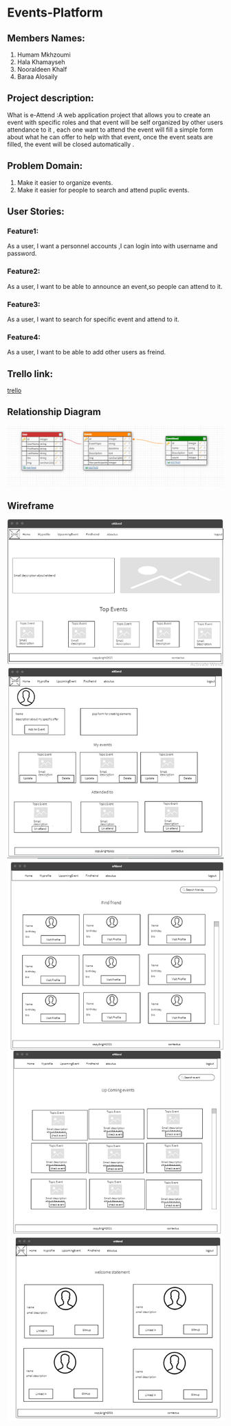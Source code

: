 # Events-Platform

## Members Names:
1. Humam Mkhzoumi
2. Hala Khamayseh
3. Nooraldeen Khalf
4. Baraa Alosaily

## Project description:
What is e-Attend :A web application project that allows you to create an event with specific roles and that event will be self organized by other users attendance to it , each one want to attend the event will fill a simple form about what he can offer to help with that event, once the event seats are filled, the event will be closed automatically .

## Problem Domain:

1. Make it easier to organize events.
2. Make it easier for people to search and attend puplic events.

## User Stories:


### Feature1:
 As a user, I want a personnel accounts ,I can login into  with username and password.
### Feature2:
 As a user, I want to be able to announce an event,so people can attend to it.
### Feature3:
 As a user, I want to search  for specific event and attend to it.
### Feature4:
 As a user, I want to be able to add other users as freind.

## Trello link:
[trello](https://trello.com/b/ASRyw3fR/401-mid-project)

## Relationship Diagram

![1](img/DB.PNG)

## Wireframe
![2](img/Homepage.PNG)
![3](img/Myprofile.PNG)
![4](img/Findfreind.PNG)
![5](img/UpcomingPage.PNG)
![8](img/aboutusPage.PNG)